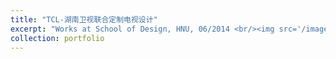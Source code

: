 ```yaml
---
title: "TCL-湖南卫视联合定制电视设计"
excerpt: "Works at School of Design, HNU, 06/2014 <br/><img src='/images/5.png'>"
collection: portfolio
---
```



